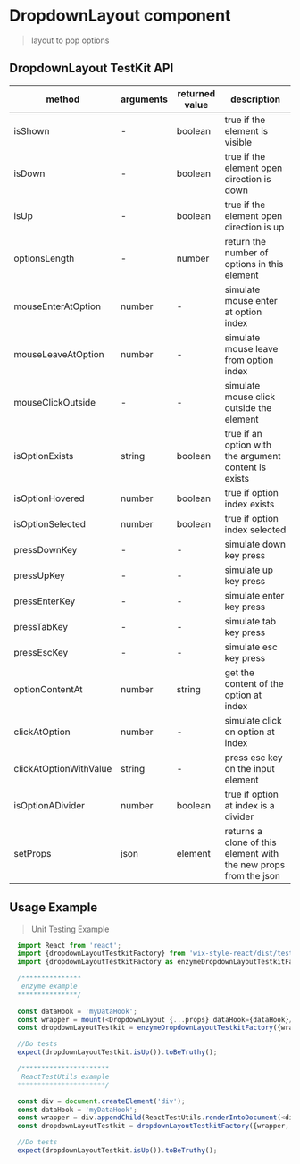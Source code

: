 # DropdownLayout component

> layout to pop options

## DropdownLayout TestKit API

| method | arguments | returned value | description |
|--------|-----------|----------------|-------------|
| isShown | - | boolean | true if the element is visible |
| isDown | - | boolean | true if the element open direction is down |
| isUp | - | boolean | true if the element open direction is up |
| optionsLength | - | number | return the number of options in this element |
| mouseEnterAtOption | number | - | simulate mouse enter at option index <number> |
| mouseLeaveAtOption | number | - | simulate mouse leave from option index <number> |
| mouseClickOutside | - | - | simulate mouse click outside the element |
| isOptionExists | string | boolean | true if an option with the argument content is exists |
| isOptionHovered | number | boolean | true if option index <number> exists |
| isOptionSelected | number | boolean | true if option index <number> selected |
| pressDownKey | - | - | simulate down key press |
| pressUpKey | - | - | simulate up key press |
| pressEnterKey | - | - | simulate enter key press |
| pressTabKey | - | - | simulate tab key press |
| pressEscKey | - | - | simulate esc key press |
| optionContentAt | number | string | get the content of the option at index <number> |
| clickAtOption | number | - | simulate click on option at index <number> |
| clickAtOptionWithValue | string | - | press esc key on the input element |
| isOptionADivider | number | boolean | true if option at index <number> is a divider |
| setProps | json | element | returns a clone of this element with the new props from the json | 

## Usage Example

> Unit Testing Example
```javascript
  import React from 'react';
  import {dropdownLayoutTestkitFactory} from 'wix-style-react/dist/testkit';
  import {dropdownLayoutTestkitFactory as enzymeDropdownLayoutTestkitFactory} from 'wix-style-react/dist/testkit/enzyme';

  /***************
   enzyme example
  ***************/
  
  const dataHook = 'myDataHook';
  const wrapper = mount(<DropdownLayout {...props} dataHook={dataHook}/>);
  const dropdownLayoutTestkit = enzymeDropdownLayoutTestkitFactory({wrapper, dataHook});

  //Do tests
  expect(dropdownLayoutTestkit.isUp()).toBeTruthy();

  /**********************
   ReactTestUtils example
  **********************/

  const div = document.createElement('div');
  const dataHook = 'myDataHook';
  const wrapper = div.appendChild(ReactTestUtils.renderIntoDocument(<div><DropdownLayout {...props} dataHook={dataHook}/></div>));
  const dropdownLayoutTestkit = dropdownLayoutTestkitFactory({wrapper, dataHook});

  //Do tests
  expect(dropdownLayoutTestkit.isUp()).toBeTruthy();
```